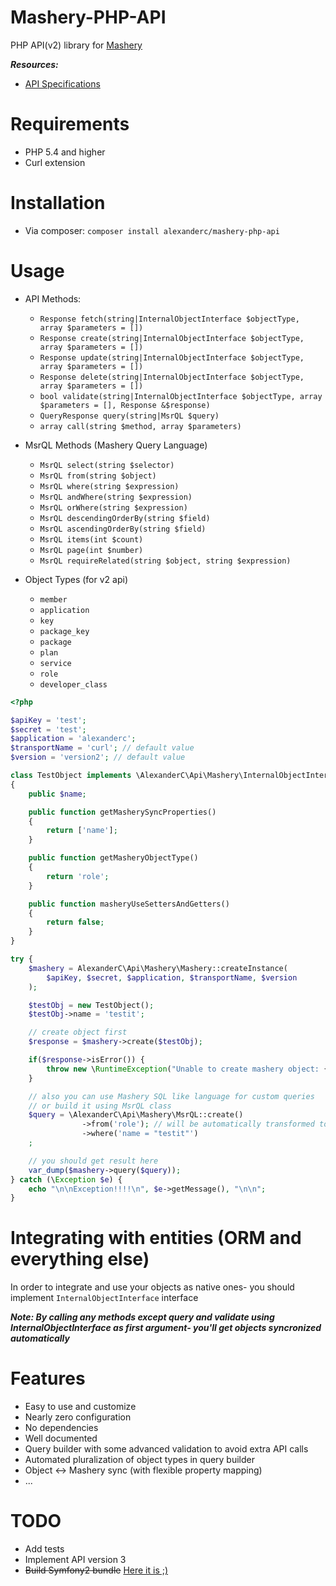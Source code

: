 Mashery-PHP-API
===============

PHP API(v2) library for [Mashery](http://www.mashery.com)

***Resources:***

- [API Specifications](http://support.mashery.com/docs/read/mashery_api/20)

Requirements
============
- PHP 5.4 and higher
- Curl extension

Installation
============
- Via composer: `composer install alexanderc/mashery-php-api`

Usage
=====
- API Methods:
     * `Response fetch(string|InternalObjectInterface $objectType, array $parameters = [])`
     * `Response create(string|InternalObjectInterface $objectType, array $parameters = [])`
     * `Response update(string|InternalObjectInterface $objectType, array $parameters = [])`
     * `Response delete(string|InternalObjectInterface $objectType, array $parameters = [])`
     * `bool validate(string|InternalObjectInterface $objectType, array $parameters = [], Response &$response)`
     * `QueryResponse query(string|MsrQL $query)`
     * `array call(string $method, array $parameters)`

- MsrQL Methods (Mashery Query Language)
     * `MsrQL select(string $selector)`
     * `MsrQL from(string $object)`
     * `MsrQL where(string $expression)`
     * `MsrQL andWhere(string $expression)`
     * `MsrQL orWhere(string $expression)`
     * `MsrQL descendingOrderBy(string $field)`
     * `MsrQL ascendingOrderBy(string $field)`
     * `MsrQL items(int $count)`
     * `MsrQL page(int $number)`
     * `MsrQL requireRelated(string $object, string $expression)`

- Object Types (for v2 api)
     * `member`
     * `application`
     * `key`
     * `package_key`
     * `package`
     * `plan`
     * `service`
     * `role`
     * `developer_class`

```php
<?php

$apiKey = 'test';
$secret = 'test';
$application = 'alexanderc';
$transportName = 'curl'; // default value
$version = 'version2'; // default value

class TestObject implements \AlexanderC\Api\Mashery\InternalObjectInterface
{
    public $name;

    public function getMasherySyncProperties()
    {
        return ['name'];
    }

    public function getMasheryObjectType()
    {
        return 'role';
    }

    public function masheryUseSettersAndGetters()
    {
        return false;
    }
}

try {
    $mashery = AlexanderC\Api\Mashery\Mashery::createInstance(
        $apiKey, $secret, $application, $transportName, $version
    );

    $testObj = new TestObject();
    $testObj->name = 'testit';

    // create object first
    $response = $mashery->create($testObj);

    if($response->isError()) {
        throw new \RuntimeException("Unable to create mashery object: {$response->getError()->getMessage()}");
    }

    // also you can use Mashery SQL like language for custom queries
    // or build it using MsrQL class
    $query = \AlexanderC\Api\Mashery\MsrQL::create()
                ->from('role'); // will be automatically transformed to roles
                ->where('name = "testit"')
    ;

    // you should get result here
    var_dump($mashery->query($query));
} catch (\Exception $e) {
    echo "\n\nException!!!!\n", $e->getMessage(), "\n\n";
}
```

Integrating with entities (ORM and everything else)
===================================================
In order to integrate and use your objects as native ones- you should implement `InternalObjectInterface` interface

***Note: By calling any methods except query and validate using InternalObjectInterface as first argument- you'll get objects syncronized automatically***

Features
========
- Easy to use and customize
- Nearly zero configuration
- No dependencies
- Well documented
- Query builder with some advanced validation to avoid extra API calls
- Automated pluralization of object types in query builder
- Object <-> Mashery sync (with flexible property mapping)
- ...

TODO
====
- Add tests
- Implement API version 3
- <del>Build Symfony2 bundle</del> [Here it is ;)](https://github.com/AlexanderC/Mashery-PHP-API-Bundle)